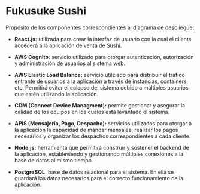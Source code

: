 # Fukusuke Sushi

Propósito de los componentes correspondientes al [diagrama de despliegue](./docs/diagrama-despliegue.png):

- **React.js:** utilizada para crear la interfaz de usuario con la cual el cliente accederá a la aplicación de venta de Sushi.

- **AWS Cognito:** servicio utilizado para otorgar autenticación, autorización y administración de usuarios al sistema web. 

- **AWS Elastic Load Balance:** servicio utilziado para distribuir el tráfico entrante de usuarios a la aplicación a través de instancias, containers, etc. Permitirá evitar el colapso del sistema debido a múltiples usuarios que estén utilizando la aplicación.

- **CDM (Connect Device Managment):** permite gestionar y asegurar la calidad de los equipos en los cuales está levantado el sistema.

- **APIS (Mensajería, Pago, Despacho):** servicios utilizados para otorgar a la aplicación la capacidad de mandar mensajes, realizar los pagos necesarios y organizar los despachos correspondientes a cada cliente. 

- **Node.js:** herramienta que permitirá construir y sostener el backend de la aplicación, estableviendo y gestionando múltiples conexiones a la base de datos al mismo tiempo.

- **PostgreSQL:** base de datos relacional para el sistema. En ella se guardará los datos necesarios para el correcto funcionamiento de la aplicación.
